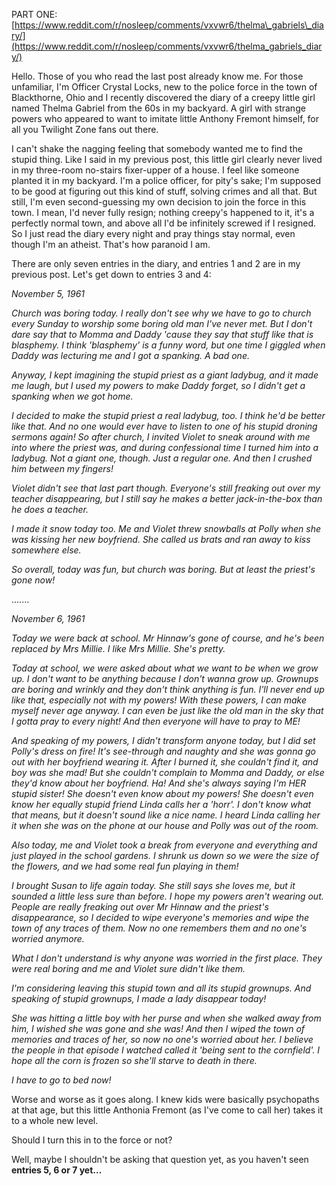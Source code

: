 PART ONE: [https://www.reddit.com/r/nosleep/comments/vxvwr6/thelma\_gabriels\_diary/](https://www.reddit.com/r/nosleep/comments/vxvwr6/thelma_gabriels_diary/)

Hello. Those of you who read the last post already know me. For those unfamiliar, I'm Officer Crystal Locks, new to the police force in the town of Blackthorne, Ohio and I recently discovered the diary of a creepy little girl named Thelma Gabriel from the 60s in my backyard. A girl with strange powers who appeared to want to imitate little Anthony Fremont himself, for all you Twilight Zone fans out there.

I can't shake the nagging feeling that somebody wanted me to find the stupid thing. Like I said in my previous post, this little girl clearly never lived in my three-room no-stairs fixer-upper of a house. I feel like someone planted it in my backyard. I'm a police officer, for pity's sake; I'm supposed to be good at figuring out this kind of stuff, solving crimes and all that. But still, I'm even second-guessing my own decision to join the force in this town. I mean, I'd never fully resign; nothing creepy's happened to it, it's a perfectly normal town, and above all I'd be infinitely screwed if I resigned. So I just read the diary every night and pray things stay normal, even though I'm an atheist. That's how paranoid I am.

There are only seven entries in the diary, and entries 1 and 2 are in my previous post. Let's get down to entries 3 and 4:

*November 5, 1961*

*Church was boring today. I really don't see why we have to go to church every Sunday to worship some boring old man I've never met. But I don't dare say that to Momma and Daddy 'cause they say that stuff like that is blasphemy. I think 'blasphemy' is a funny word, but one time I giggled when Daddy was lecturing me and I got a spanking. A bad one.*

*Anyway, I kept imagining the stupid priest as a giant ladybug, and it made me laugh, but I used my powers to make Daddy forget, so I didn't get a spanking when we got home.*

*I decided to make the stupid priest a real ladybug, too. I think he'd be better like that. And no one would ever have to listen to one of his stupid droning sermons again! So after church, I invited Violet to sneak around with me into where the priest was, and during confessional time I turned him into a ladybug. Not a giant one, though. Just a regular one. And then I crushed him between my fingers!*

*Violet didn't see that last part though. Everyone's still freaking out over my teacher disappearing, but I still say he makes a better jack-in-the-box than he does a teacher.*

*I made it snow today too. Me and Violet threw snowballs at Polly when she was kissing her new boyfriend. She called us brats and ran away to kiss somewhere else.*

*So overall, today was fun, but church was boring. But at least the priest's gone now!*

.......

*November 6, 1961*

*Today we were back at school. Mr Hinnaw's gone of course, and he's been replaced by Mrs Millie. I like Mrs Millie. She's pretty.*

*Today at school, we were asked about what we want to be when we grow up. I don't want to be anything because I don't wanna grow up. Grownups are boring and wrinkly and they don't think anything is fun. I'll never end up like that, especially not with my powers! With these powers, I can make myself never age anyway. I can even be just like the old man in the sky that I gotta pray to every night! And then everyone will have to pray to ME!*

*And speaking of my powers, I didn't transform anyone today, but I did set Polly's dress on fire! It's see-through and naughty and she was gonna go out with her boyfriend wearing it. After I burned it, she couldn't find it, and boy was she mad! But she couldn't complain to Momma and Daddy, or else they'd know about her boyfriend. Ha! And she's always saying I'm HER stupid sister! She doesn't even know about my powers! She doesn't even know her equally stupid friend Linda calls her a 'horr'. I don't know what that means, but it doesn't sound like a nice name. I heard Linda calling her it when she was on the phone at our house and Polly was out of the room.*

*Also today, me and Violet took a break from everyone and everything and just played in the school gardens. I shrunk us down so we were the size of the flowers, and we had some real fun playing in them!*

*I brought Susan to life again today. She still says she loves me, but it sounded a little less sure than before. I hope my powers aren't wearing out. People are really freaking out over Mr Hinnaw and the priest's disappearance, so I decided to wipe everyone's memories and wipe the town of any traces of them. Now no one remembers them and no one's worried anymore.*

*What I don't understand is why anyone was worried in the first place. They were real boring and me and Violet sure didn't like them.*

*I'm considering leaving this stupid town and all its stupid grownups. And speaking of stupid grownups, I made a lady disappear today!*

*She was hitting a little boy with her purse and when she walked away from him, I wished she was gone and she was! And then I wiped the town of memories and traces of her, so now no one's worried about her. I believe the people in that episode I watched called it 'being sent to the cornfield'. I hope all the corn is frozen so she'll starve to death in there.*

*I have to go to bed now!*

Worse and worse as it goes along. I knew kids were basically psychopaths at that age, but this little Anthonia Fremont (as I've come to call her) takes it to a whole new level.

Should I turn this in to the force or not?

Well, maybe I shouldn't be asking that question yet, as you haven't seen **entries 5, 6 or 7 yet...**